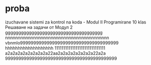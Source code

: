 # proba
izuchavane  sistemi za kontrol na koda - Modul II Programirane 10 klas
Решаване на задачи от Модул 2
ggggggggggggggggggggggggggggggggggggg
nnnnnnnnnnnnnnnnnnnnnnnnnnnnnnnnnnnnnnnnn
vbnmlo9999999999999999999999999999999999999
hhhhhhhhhhhhhhhhhhh
11111111111111111111111111111
a2a2a2a2a2a2a2a2a22aa2a2a2a2a2a2a2a22a2a
999999999999999999999999999999999999999999
